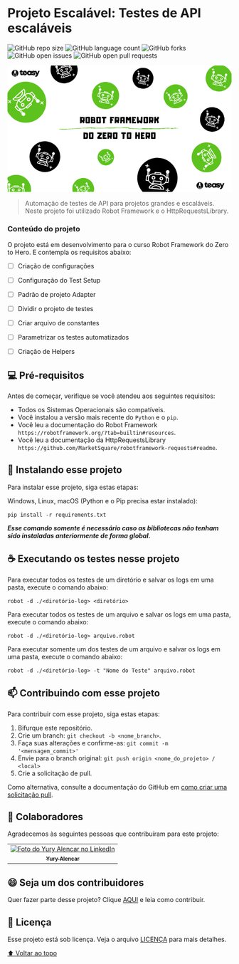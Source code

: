 # Projeto Escalável: Testes de API escaláveis

![GitHub repo size](https://img.shields.io/github/repo-size/yuryalencar/api-tests-scalable-version?style=for-the-badge)
![GitHub language count](https://img.shields.io/github/languages/count/yuryalencar/api-tests-scalable-version?style=for-the-badge)
![GitHub forks](https://img.shields.io/github/forks/yuryalencar/api-tests-scalable-version?style=for-the-badge)
![GitHub open issues](https://img.shields.io/github/issues/yuryalencar/api-tests-scalable-version?style=for-the-badge)
![GitHub open pull requests](https://img.shields.io/github/issues-pr/yuryalencar/api-tests-scalable-version?style=for-the-badge)

<div align="center">
  <img src="https://github.com/yuryalencar/fake-api/blob/main/Robot%20framework.png" alt="Banner do Curso">
</div>
  
> Automação de testes de API para projetos grandes e escaláveis. Neste projeto foi utilizado Robot Framework e o HttpRequestsLibrary. 

### Conteúdo do projeto

O projeto está em desenvolvimento para o curso Robot Framework do Zero to Hero. E contempla os requisitos abaixo:

- [ ] Criação de configurações
- [ ] Configuração do Test Setup
- [ ] Padrão de projeto Adapter
- [ ] Dividir o projeto de testes
- [ ] Criar arquivo de constantes
- [ ] Parametrizar os testes automatizados
- [ ] Criação de Helpers


## 💻 Pré-requisitos

Antes de começar, verifique se você atendeu aos seguintes requisitos:

* Todos os Sistemas Operacionais são compatíveis.
* Você instalou a versão mais recente do `Python` e o `pip`.
* Você leu a documentação do Robot Framework `https://robotframework.org/?tab=builtin#resources`.
* Você leu a documentação da HttpRequestsLibrary `https://github.com/MarketSquare/robotframework-requests#readme`.

## 🚀 Instalando esse projeto

Para instalar esse projeto, siga estas etapas:

Windows, Linux, macOS (Python e o Pip precisa estar instalado):
```
pip install -r requirements.txt
```

**_Esse comando somente é necessário caso as bibliotecas não tenham sido instaladas anteriormente de forma global._**

## ☕ Executando os testes nesse projeto

Para executar todos os testes de um diretório e salvar os logs em uma pasta, execute o comando abaixo:

```
robot -d ./<diretório-log> <diretório>
```


Para executar todos os testes de um arquivo e salvar os logs em uma pasta, execute o comando abaixo:

```
robot -d ./<diretório-log> arquivo.robot
```

Para executar somente um dos testes de um arquivo e salvar os logs em uma pasta, execute o comando abaixo:

```
robot -d ./<diretório-log> -t "Nome do Teste" arquivo.robot
```

## 📫 Contribuindo com esse projeto
<!---Se o seu README for longo ou se você tiver algum processo ou etapas específicas que deseja que os contribuidores sigam, considere a criação de um arquivo CONTRIBUTING.md separado--->
Para contribuir com esse projeto, siga estas etapas:

1. Bifurque este repositório.
2. Crie um branch: `git checkout -b <nome_branch>`.
3. Faça suas alterações e confirme-as: `git commit -m '<mensagem_commit>'`
4. Envie para o branch original: `git push origin <nome_do_projeto> / <local>`
5. Crie a solicitação de pull.

Como alternativa, consulte a documentação do GitHub em [como criar uma solicitação pull](https://help.github.com/en/github/collaborating-with-issues-and-pull-requests/creating-a-pull-request).

## 🤝 Colaboradores

Agradecemos às seguintes pessoas que contribuíram para este projeto:

<table>
  <tr>
    <td align="center">
      <a href="https://www.linkedin.com/in/yurylima/" target="_blank">
        <img src=https://media-exp1.licdn.com/dms/image/C4E03AQEX-TUugmJlAA/profile-displayphoto-shrink_400_400/0/1634681320995?e=1646265600&v=beta&t=5Z-OuH8411pjAtZUjdAVsnV2eWEnzu3tF7N42DMvknM width="100px;" alt="Foto do Yury Alencar no LinkedIn"/><br>
        <sub>
          <b>Yury Alencar</b>
        </sub>
      </a>
    </td>
  </tr>
</table>


## 😄 Seja um dos contribuidores<br>

Quer fazer parte desse projeto? Clique [AQUI](#-contribuindo-para-esse-all-in-one) e leia como contribuir.

## 📝 Licença

Esse projeto está sob licença. Veja o arquivo [LICENÇA](LICENSE) para mais detalhes.

[⬆ Voltar ao topo](#all-in-one-testes-de-api-em-um-único-arquivo)<br>
